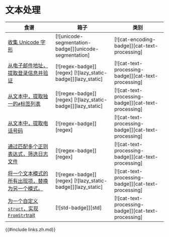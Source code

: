 # 文本处理

| 食谱                                                                     | 箱子                                                        | 类别                                                |
| ------------------------------------------------------------------------ | ----------------------------------------------------------- | --------------------------------------------------- |
| [收集 Unicode 字形][ex-unicode-graphemes]                                | [![unicode-segmentation-badge]][unicode-segmentation]       | [![cat-encoding-badge]][cat-text-processing]        |
| [从电子邮件地址，提取登录信息并验证][ex-verify-extract-email]            | [![regex-badge]][regex] [![lazy_static-badge]][lazy_static] | [![cat-text-processing-badge]][cat-text-processing] |
| [从文本中，提取独一的`#`标签列表][ex-extract-hashtags]                   | [![regex-badge]][regex] [![lazy_static-badge]][lazy_static] | [![cat-text-processing-badge]][cat-text-processing] |
| [从文本中，提取电话号码][ex-phone]                                       | [![regex-badge]][regex]                                     | [![cat-text-processing-badge]][cat-text-processing] |
| [通过匹配多个正则表达式，筛选日志文件][ex-regex-filter-log]              | [![regex-badge]][regex]                                     | [![cat-text-processing-badge]][cat-text-processing] |
| [将一个文本模式的所有出现项，替换为另一个模式。][ex-regex-replace-named] | [![regex-badge]][regex] [![lazy_static-badge]][lazy_static] | [![cat-text-processing-badge]][cat-text-processing] |
| [为一个自定义`struct`，实现`FromStr`trait][string_parsing-from_str]      | [![std-badge]][std]                                         | [![cat-text-processing-badge]][cat-text-processing] |

[ex-verify-extract-email]: text/regex.zh.html#verify-and-extract-login-from-an-email-address
[ex-extract-hashtags]: text/regex.zh.html#extract-a-list-of-unique-hashtags-from-a-text
[ex-phone]: text/regex.zh.html#extract-phone-numbers-from-text
[ex-regex-filter-log]: text/regex.zh.html#filter-a-log-file-by-matching-multiple-regular-expressions
[ex-regex-replace-named]: text/regex.zh.html#replace-all-occurrences-of-one-text-pattern-with-another-pattern
[ex-unicode-graphemes]: text/string_parsing.zh.html#collect-unicode-graphemes
[string_parsing-from_str]: text/string_parsing.zh.html#implement-the-fromstr-trait-for-a-custom-struct

{{#include links.zh.md}}
